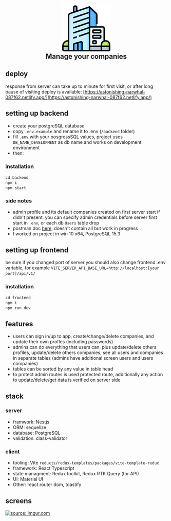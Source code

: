 <div align="center">
  <img src="logo.png" width="150" alt="myCompanies Logo" />
  <h2 align="center" style="margin-top: -3px">Manage your companies</h2>
</div>

## deploy

response from server can take up to minute for first visit, or after long pause of visiting
deploy is available: [https://astonishing-narwhal-087f62.netlify.app/](https://astonishing-narwhal-087f62.netlify.app/)

## setting up backend

- create your postgreSQL database
- copy `.env.example` and rename it to .env (`/backend` folder)
- fill `.env` with your posgressSQL values, project uses `DB_NAME_DEVELOPMENT` as db name and works on development environment
- then:

### installation

```
cd backend
npm i
npm start
```

### side notes

- admin profile and its default companies created on first server start if didn't present. you can specify admin credentials before server first start in `.env`, or each db `Users` table drop
- postman doc [here](https://documenter.getpostman.com/view/27707755/2s9YeHarFW), doesn't contain all but work in progress
- I worked on project in win 10 x64, PostgreSQL 15.3

## setting up frontend

be sure if you changed port of server you should also change frontend .env variable, for example `VITE_SERVER_API_BASE_URL=http://localhost:[your port]/api/v1/`

### installation

```
cd frontend
npm i
npm run dev
```

## features

- users can sign in/up to app, create/change/delete companies, and update their own profles (including passwords)
- admins can do everything that users can, plus update/delete others profiles, update/delete others companies, see all users and companies in separate tables (admins have additional screen users and users companies)
- tables can be sorted by any value in table head
- to protect admin routes is used protected route, additionally any action to update/delete/get data is verified on server side

## stack

### server

- framwork: Nestjs
- ORM: sequelize
- database: PostgreSQL
- validation: class-validator

### client

- tooling: Vite `reduxjs/redux-templates/packages/vite-template-redux`
- framework: React Typescript
- state managment: Redux toolkit, Redux RTK Query (for API)
- UI: Material UI
- Other: react router dom, toastify

## screens

<a href="https://imgur.com/vUt7w7A"><img src="https://i.imgur.com/vUt7w7A.png" title="source: imgur.com" /></a>
